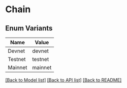 # Chain

## Enum Variants

| Name | Value |
|---- | -----|
| Devnet | devnet |
| Testnet | testnet |
| Mainnet | mainnet |


[[Back to Model list]](../README.md#documentation-for-models) [[Back to API list]](../README.md#documentation-for-api-endpoints) [[Back to README]](../README.md)


